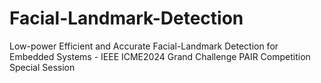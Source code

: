 # Facial-Landmark-Detection
Low-power Efficient and Accurate Facial-Landmark Detection for Embedded Systems - IEEE ICME2024 Grand Challenge PAIR Competition Special Session
